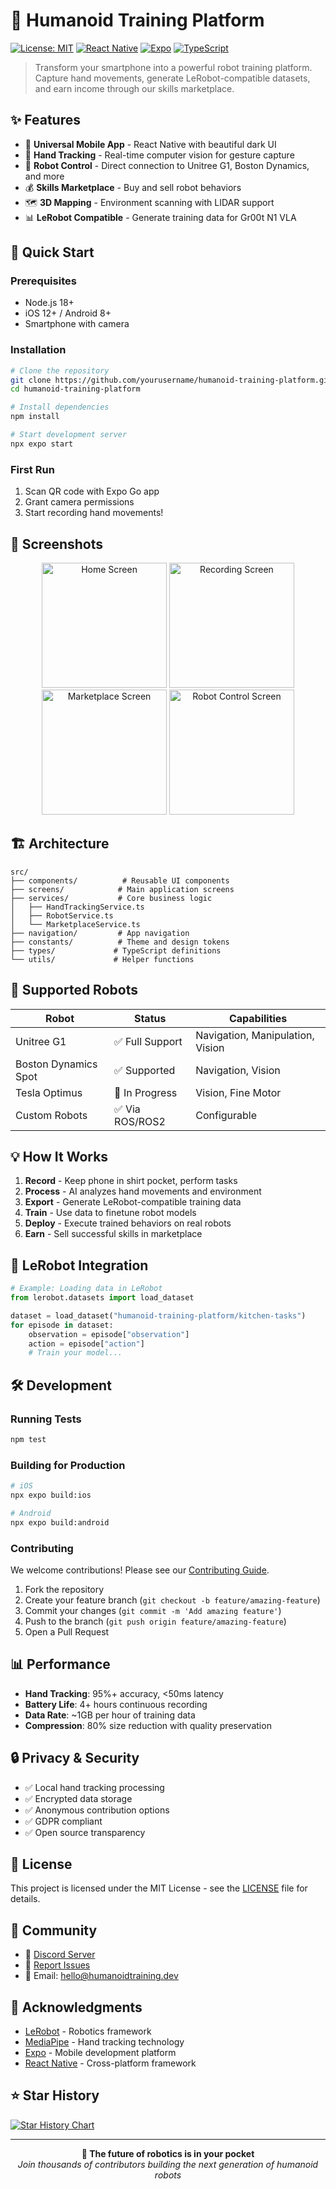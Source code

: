 # 🤖 Humanoid Training Platform

[![License: MIT](https://img.shields.io/badge/License-MIT-yellow.svg)](https://opensource.org/licenses/MIT)
[![React Native](https://img.shields.io/badge/React%20Native-0.72-blue.svg)](https://reactnative.dev/)
[![Expo](https://img.shields.io/badge/Expo-49-000020.svg)](https://expo.dev/)
[![TypeScript](https://img.shields.io/badge/TypeScript-5.0-blue.svg)](https://www.typescriptlang.org/)

> Transform your smartphone into a powerful robot training platform. Capture hand movements, generate LeRobot-compatible datasets, and earn income through our skills marketplace.

## ✨ Features

- 📱 **Universal Mobile App** - React Native with beautiful dark UI
- 🤖 **Hand Tracking** - Real-time computer vision for gesture capture
- 🔗 **Robot Control** - Direct connection to Unitree G1, Boston Dynamics, and more
- 💰 **Skills Marketplace** - Buy and sell robot behaviors
- 🗺️ **3D Mapping** - Environment scanning with LIDAR support
- 📊 **LeRobot Compatible** - Generate training data for Gr00t N1 VLA

## 🚀 Quick Start

### Prerequisites
- Node.js 18+
- iOS 12+ / Android 8+
- Smartphone with camera

### Installation

```bash
# Clone the repository
git clone https://github.com/yourusername/humanoid-training-platform.git
cd humanoid-training-platform

# Install dependencies
npm install

# Start development server
npx expo start
```

### First Run
1. Scan QR code with Expo Go app
2. Grant camera permissions
3. Start recording hand movements!

## 📱 Screenshots

<p align="center">
  <img src="docs/images/home-screen.png" width="200" alt="Home Screen" />
  <img src="docs/images/recording-screen.png" width="200" alt="Recording Screen" />
  <img src="docs/images/marketplace-screen.png" width="200" alt="Marketplace Screen" />
  <img src="docs/images/robot-screen.png" width="200" alt="Robot Control Screen" />
</p>

## 🏗️ Architecture

```
src/
├── components/          # Reusable UI components
├── screens/            # Main application screens
├── services/           # Core business logic
│   ├── HandTrackingService.ts
│   ├── RobotService.ts
│   └── MarketplaceService.ts
├── navigation/         # App navigation
├── constants/          # Theme and design tokens
├── types/             # TypeScript definitions
└── utils/             # Helper functions
```

## 🤖 Supported Robots

| Robot | Status | Capabilities |
|-------|--------|-------------|
| Unitree G1 | ✅ Full Support | Navigation, Manipulation, Vision |
| Boston Dynamics Spot | ✅ Supported | Navigation, Vision |
| Tesla Optimus | 🚧 In Progress | Vision, Fine Motor |
| Custom Robots | ✅ Via ROS/ROS2 | Configurable |

## 💡 How It Works

1. **Record** - Keep phone in shirt pocket, perform tasks
2. **Process** - AI analyzes hand movements and environment
3. **Export** - Generate LeRobot-compatible training data
4. **Train** - Use data to finetune robot models
5. **Deploy** - Execute trained behaviors on real robots
6. **Earn** - Sell successful skills in marketplace

## 🧪 LeRobot Integration

```python
# Example: Loading data in LeRobot
from lerobot.datasets import load_dataset

dataset = load_dataset("humanoid-training-platform/kitchen-tasks")
for episode in dataset:
    observation = episode["observation"]
    action = episode["action"]
    # Train your model...
```

## 🛠️ Development

### Running Tests
```bash
npm test
```

### Building for Production
```bash
# iOS
npx expo build:ios

# Android
npx expo build:android
```

### Contributing
We welcome contributions! Please see our [Contributing Guide](CONTRIBUTING.md).

1. Fork the repository
2. Create your feature branch (`git checkout -b feature/amazing-feature`)
3. Commit your changes (`git commit -m 'Add amazing feature'`)
4. Push to the branch (`git push origin feature/amazing-feature`)
5. Open a Pull Request

## 📊 Performance

- **Hand Tracking**: 95%+ accuracy, <50ms latency
- **Battery Life**: 4+ hours continuous recording
- **Data Rate**: ~1GB per hour of training data
- **Compression**: 80% size reduction with quality preservation

## 🔒 Privacy & Security

- ✅ Local hand tracking processing
- ✅ Encrypted data storage
- ✅ Anonymous contribution options
- ✅ GDPR compliant
- ✅ Open source transparency

## 📄 License

This project is licensed under the MIT License - see the [LICENSE](LICENSE) file for details.

## 🤝 Community

- 💬 [Discord Server](https://discord.gg/humanoid-training)
- 🐛 [Report Issues](https://github.com/yourusername/humanoid-training-platform/issues)
- 📧 Email: hello@humanoidtraining.dev

## 🙏 Acknowledgments

- [LeRobot](https://github.com/huggingface/lerobot) - Robotics framework
- [MediaPipe](https://mediapipe.dev/) - Hand tracking technology
- [Expo](https://expo.dev/) - Mobile development platform
- [React Native](https://reactnative.dev/) - Cross-platform framework

## ⭐ Star History

[![Star History Chart](https://api.star-history.com/svg?repos=yourusername/humanoid-training-platform&type=Date)](https://star-history.com/#yourusername/humanoid-training-platform&Date)

---

<p align="center">
  <strong>🚀 The future of robotics is in your pocket</strong><br>
  <em>Join thousands of contributors building the next generation of humanoid robots</em>
</p> 